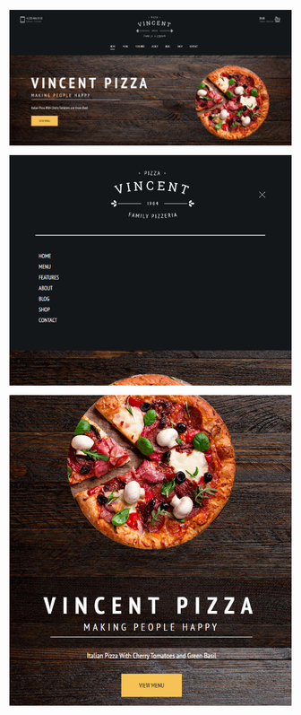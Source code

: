 ![First Card](./screenshots/screen1.png)

![Second Card](./screenshots/screen2.png)

![Second Card](./screenshots/screen3.png)
